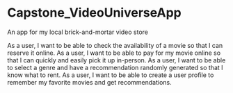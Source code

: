 # Capstone_VideoUniverseApp
An app for my local brick-and-mortar video store

As a user, I want to be able to check the availability of a movie so that I can reserve it online.
As a user, I want to be able to pay for my movie online so that I can quickly and easily pick it up in-person.
As a user, I want to be able to select a genre and have a recommendation randomly generated so that I know what to rent.
As a user, I want to be able to create a user profile to remember my favorite movies and get recommendations.
